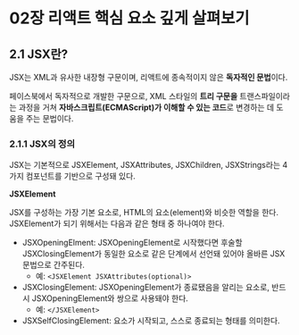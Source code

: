 # 02장 리액트 핵심 요소 깊게 살펴보기

## 2.1 JSX란?

JSX는 XML과 유사한 내장형 구문이며, 리액트에 종속적이지 않은 **독자적인 문법**이다.

페이스북에서 독자적으로 개발한 구문으로, XML 스타일의 **트리 구문을** 트랜스파일이라는 과정을 거쳐 **자바스크립트(ECMAScript)가 이해할 수 있는 코드**로 변경하는 데 도움을 주는 문법이다.

### 2.1.1 JSX의 정의

JSX는 기본적으로 JSXElement, JSXAttributes, JSXChildren, JSXStrings라는 4가지 컴포넌트를 기반으로 구성돼 있다.

**JSXElement**

JSX를 구성하는 가장 기본 요소로, HTML의 요소(element)와 비슷한 역할을 한다. JSXElement가 되기 위해서는 다음과 같은 형태 중 하나여야 한다.

- JSXOpeningElment: JSXOpeningElement로 시작했다면 후술할 JSXClosingElement가 동일한 요소로 같은 단계에서 선언돼 있어야 올바른 JSX 문법으로 간주된다.
  - 예: `<JSXElement JSXAttributes(optional)>`
- JSXClosingElement: JSXOpeningElement가 종료됐음을 알리는 요소로, 반드시 JSXOpeningElement와 쌍으로 사용돼야 한다.
  - 예: `</JSXElement>`
- JSXSelfClosingElement: 요소가 시작되고, 스스로 종료되는 형태를 의미한다. <script/>와 동일한 모습을 띠고 있다. 이는 내부적으로 자식을 포함할 수 없는 형태를 의미한다.
  - 예: `<JSXElement JSXAttributes(optional) />`
- JSXFragment: 아무런 요소가 없는 형태로, JSXSelfClosingElement 형태를 띨 수는 없다. </>는 불가능하다. 단 <></>는 가능하다.
  - 예: `<>JSXChildren(optional)</>`
 

JSXElementName

- JSXIdentifier: JSX 내부에서 사용할 수 있는 식별자를 의미한다. 자바스크립트 식별자 규칙과 동일하다. 즉, 숫자로 시작하거나 $와 _ 이외의 다른 특수문자로 시작할 수 없다.
- JSXNamespacedName: `JSXIdentifier: JSXIdentifier`의 조합, 즉 :을 통해 서로 다른 식별자를 이어주는 것도 하나의 식별자로 취급된다. :로 묶을 수 있는 것은 한 개뿐이다. 두 개 이상은 올바른 식별자로 취급되지 않는다.
- JSXMemberExpression: `JSXIdentifier.JSXIdentifier`의 조합, 즉 .을 통해 서로 다른 식별자를 이어주는 것도 하나의 식별자고 취급된다. :로 묶는 JSXNamespacedName과는 다르게 .을 여러 개 이어서 하는 것도 가능하다. 단 JSXNamespacedName과 이어서 사용하는 것은 불가능하다.

> 리액트에서 HTML 구문 이외에 사용자가 컴포넌트를 만들어 사용할 때에는 반드시 대문자로 시작하는 컴포넌트를 만들어야만 사용 가능하다. 이는 JSXElement 표준에는 없는 내용인데, 그 이유는 리액트에서 HTML 태그명과 사용자가 만든 컴포넌트 명을 구분 짓기 위해서다.

**JSXAttributes**

JSXElement에 부여할 수 있는 속성을 의미한다. 단순히 속성을 의미하기 때문에 모든 경우에서 필수값이 아니고, 존재하지 않아도 에러가 나지 않는다.

- JSXSpreadAttributes: 자바스크립트에서의 전개 연산자와 동일한 역할을 한다고 볼 수 있다.
  - `{...AssignmentExpression}`: 이 AssignmentExpression에는 단순히 객체뿐만 아니라 자바스크립트에서 AssignmentExpression으로 취급되는 모든 표현식이 존재할 수 있다. 여기에는 조건문 표현식, 화살표 함수, 할당식 등 다양한 것이 포함돼 있다.
- JSXAttribute: 속성을 나타내는 키와 값으로 짝을 이루어서 표현한다. 키는 JSXAttributeName, 값은 JSXAttributeValue로 불린다.
  - JSXAttributeName: 속성의 키 값. 키로는 앞서 JSXElementName에서 언급했던 JSXIdentifier와 JSXNamespacedName이 가능하다. 여기서도 마찬가지로 :을 이용해 키를 나타낼 수 있다.
    ```jsx
    function valid1() {
      return <foo.bar foo:bar="baz"></foo.bar>
    }
    ```
  - JSXAtributeValue: 속성의 키에 할당할 수 있는 값으로, 다음 중 하나를 만족해야 한다.
    - "큰따옴표로 구성된 문자열": 자바스크립트의 문자열과 동일하다. 안에 아무런 내용이 없어도 상관없다.
    - '작은따옴표로 구성된 문자열': 자바스크립트의 문자열과 동일하다. 안에 아무런 내용이 없어도 상관없다.
    - `{ AssignmentExpression }`: 자바스크립트의 AssignmentExpression을 의미한다. AssignmentExpression은 자바스크립트에서 값을 할당할 때 쓰는 표현식을 말한다. 즉, 자바스크립트에서 변수에 값을 넣을 수 있는 표현식은 JSX 속성의 값으로도 가능하다.
    - JSXElement: 값으로 다른 JSX 요소가 들어갈 수 있다. 리액트에서 자주 볼 수 없는 코드지만 다음과 같은 형태도 가능하다.
    - JSXFragment: 값으로 별로 속성을 갖지 않는 형태의 JSX 요소가 들어갈 수 있다.

**JSXChildren**

JSXElement의 자식 값을 나타낸다. JSX는 앞서 언급했듯 속성을 가진 트리 구조를 나타내기 위해 만들어졌기 때문에 JSX로 부모와 자식 관계를 나타낼 수 있으며, 그 자식을 JSXChildren이라고 한다.

- JSXChild: JSXChildren을 이루는 기본 단위다. 단어의 차이에서 알 수 있듯이 JSXChildren은 JSXChild를 0개 이상 가질 수 있다.
  - JSXText: {, <, >, }을 제외한 문자열. 이는 다른 JSX 문법과 혼동을 줄 수 있기 대문이다. 만약 이 문자를 표현하고 싶다면 문자열로 표시하는 방법이 있다.
    ```jsx
    function valid() {
      return <>{'{} <>'}</>
    }
    ```
  - JSXElement: 값으로 다른 JSX 요소가 들어갈 수 있다.
  - JSXFragment: 값으로 빈 JSX 요소인 <></>가 들어갈 수 있다.
  - `{ JSXChildExpression (optional) }`: 이 JSXChildExpression은 자바스크립트의 AssignmentExpression을 의미한다. 익숙하지 않겠지만 다음과 같은 코드도 올바른 JSX 표현식으로 볼 수 있다.
    ```jsx
    // 이 함수를 리액트에서 렌더링하면 "foo"라는 문자열이 출력된다.
    export default function App() {
      return <>{(() => 'foo')()}</>
    }
    ```

**JSXStrings**

앞서 소개한 JSXAttributeValue와 JSXText는 HTML과 JSX 사이에 복사와 붙여넣기를 쉽게 할 수 있도록 설계돼 있다. HTML에서 사용 가능한 문자열은 모두 JSXStrings에서도 가능하다. 여기서 정의된 문자열이라 함은, "큰따옴표로 구성된 문자열", '작은따옴표로 구성된 문자열', 혹은 JSXText를 의미한다.

자바스크립트와 한 가지 중요한 차이점이 발생하는데 바로 \로 시작하는 이스케이프 문자 형태소다. \는 자바스크립트에서 특수문자를 처리할 때 사용되므로 몇 가지 제약사항이 있지만 HTML에서는 아무런 제약 없이 사용할 수 있다.

### 2.1.2 JSX 예제

```jsx
// 하나의 요소로 구성된 가장 단순한 형태
const ComponentA = <A>방가방가</A>

// 자식없이 SelfClosingTag로 닫혀 있는 형태
const Component B = <A />

// 옵션을 { }와 전개 연산자로 넣을 수 있다.
const ComponentC = <A {...{ required: true }} />

// 속성만 넣어도 가능하다.
const ComponentD = <A required />

// 속성과 속성값을 넣을 수 있다.
const ComponentE = <A required={false} />

const ComponentF = (
  <A>
    {/* 문자열은 큰따옴표 및 작은따옴표 모두 가능하다. */}
    <B text="햄토리" />
  </A>
)

const ComponentG = (
  <A>
    {/* 옵션의 값으로 JSXElement를 넣는 것 또한 올바른 문법이다. */}
    <B optionalChildren={<>방가방가</>} />
  </A>
)

const ComponentH = (
  <A>
    {/*여러 개의 자식도 포함할 수 있다. */}
    방가방가
    <B text="햄토리" />
  </A>
)
```

이 외에도 리액트 내에서는 유효하지 않거나 사용되는 경우가 거의 없는 문법도 JSX 문법 자체로는 유효하다.
```jsx
function ComponentA() {
  return <A.B></A.B>
}

function ComponentB() {
  return <A.B.C></A.B.C>
}

function ComponentC() {
  return <A:B.C></A:B.C>
}

function ComponentD() {
  return <$></$>
}
```

### 2.1.3 JSX는 어떻게 자바스크립트에서 변환될까?

우선 자바스크립트에서 JSX가 변환되는 방식을 알려면 리액트에서 JSX를 변환하는 @babel/plugin-transform-react-jsx 플러그인을 알아야 한다. 이 플러그인은 JSX 구문을 자바스크립트가 이해할 수 있는 형태로 변환한다.

```jsx
const ComponentA = <A required={true}>방가방가 햄토리</A>

const ComponentB = <>방가방가 햄토리</>

const ComponentC = (
  <div>
    <span>방가방가 햄토리</span>
  </div>
)
```

위의 JSX 코드를 변환한 결과는 다음과 같다.

```jsx
'use strict'

var ComponentA = React.createElement(
  A,
  {
    required: true,
  },
  '방가방가 햄토리',
)
var ComponentB = React.createElement(React.Fragment, null, '방가방가 햄토리')
var ComponentC = React.createElement(
  'div',
  null,
  React.createElement('span', null, '방가방가 햄토리'),
)
```

리액트 17, 바벨 7.9.0 이후 버전에서 추가된 자동 런타임으로 트랜스타일한 결과는 다음과 같다. (두 결과의 자세한 차이점은 8장에서 설명한다.)

```jsx
'use strict'

var _jsxRuntime = require('custom-jsx-library/jsx-runtime')

var ComponentA = (0, _jsxRuntime.jsx)(A, {
  required: true,
  children: '방가방가 햄토리',
})
var ComponentB = (0, _jsxRuntime.jsx)(_jsxRuntime.Fragment, {
  children: '방가방가 햄토리',
})
var ComponentC = (0, _jsxRuntime.jsx)('div', {
  children: (0, _jsxRuntime.jsx)('span', {
    children: '방가방가 햄토리',
  }),
})
```

@babel/plugin-transform-react-jsx를 직접 써보고 싶다면 필요한 패키지를 설치하고 다음과 같이 코드를 작성하면 된다.

**직접 해보기**

```jsx
import * as Babel from '@babel/standalone'

Babel.registerPlugin(
  '@babel/plugin-transform-react-jsx',
  require('@babel/plugin-transform-react-jsx'),
)

const BABEL_CONFIG = {
  presets: [],
  plugins: [
    [
      '@babel/plugin-transform-react-jsx',
      {
        throwIfNamespace: false,
        runtime: 'automatic',
        importSource: 'custom-jsx-library',
      },
    ],
  ],
}

const SOURCE_CODE = `const ComponentA = <A>'방가방가 햄토리'</A>`
// code 변수에 트랜스파일된 결과가 담긴다.
const { code } = Babel.transform(SOURCE_CODE, BABEL_CONFIG)
```

두 결과물에 약간의 차이가 있지만 다음 같은 공통점이 있다.

- JSXElement를 첫 번째 인수로 선언해 요소를 정의한다.
- 옵셔널인 JSXChildren, JSXAttributes, JSXStrings는 이후 인수로 넘겨주어 처리한다.

이 점을 활용한다면 JSXElement만 다르고, JSXAttributes, JSXChildren이 완전히 동일한 JSXElement를 렌더링해야 할 때 중복 코드를 최소화할 수 있어 유용하다.

```jsx
import { createElement, PropsWithChildren } from 'react'

// ❌ props 여부에 따라 children 요소만 달라지는 경우
// 전체 내용을 삼항 연산자로 처리하여 불필요한 코드 중복이 일어난다.
function TextOrHeading({
  isHeading,
  children,
}: PropsWithChildren<{ isHeading: boolean }>) {
  return isHeading ? (
    <h1 className="text">{children}</h1>
  ) : (
    <span className="text>{children}</span>
  )
}

// ⭕ JSX가 변환되는 특성을 활용한다면 다음과 같이 간결하게 처리할 수 있다.
import { createElement } from 'react'

function TextOrHeading({
  isHeading,
  children,
}: PropsWithChildren<{ isHeading: boolean }>) {
  return createElement(
    isHeading ? 'h1' : 'span',
    { className: 'text' },
    children,
  )
}
```

JSX 반환값이 결국 React.createElement로 귀결된다는 사실을 파악한다면 이런 식으로 쉽게 리팩터링할 수 있다.

### 2.1.4 정리

JSX 문법에는 있지만 실제로 리액트에서 사하지 않는 것은 다음과 같다.
- JSXNamespacedName
- JSXMemberExpression

Preact, SolidJS, Nano JSX 등 다양한 라이브러리에서도 JSX를 채용하고 있으며, 이 라이브러리들은 JSXNamespacedName, JSXMemberExpression을 목적에 따라 사용할 수도 있으므로 반드시 이러한 스펙도 JSX 문법임을 알아둬야 한다.

JSX는 자바스크립트 코드 내부에 HTML과 같은 트리 구조를 가진 컴포넌트를 표현할 수 있다는 점에서 각광받고 있다. 그러나 JSX 내부에 자바스크립트 문법이 많아질수록 복잡성이 증대하면서 코드의 가독성도 해칠 것이므로 주의해서 사용해야 한다.

## 2.2 가상 DOM과 리액트 파이버

### 2.2.1 DOM과 브라우저 렌더링 과정

본격적인 DOM의 정의를 다루기에 앞서 먼저 브라우저가 웹사이트 접근 요청을 받고 화면을 그리는 과정에서 정확히 어떠한 일이 일어나는지 살펴보자.

1. 브라우저가 사용자가 요청한 주소를 방문해 **HTML 파일을 다운로드**한다.
2. 브라우저의 렌더링 엔진은 HTML을 파싱해 DOM 노드로 구성된 트리(**DOM**)를 만든다.
3. 2번 과정에서 CSS 파일을 만나면 해당 **CSS 파일도 다운로드**한다.
4. 브라우저의 렌더링 엔진은 이 CSS도 파싱해 CSS 노드로 구성된 트리(**CSSOM**)를 만든다.
5. 브라우저는 2번에서 만든 **DOM 노드를 순회**하면서 눈에 보이는 노드만 방문한다. (`display: none`과 같은 요소 제외)
6. 5번에서 제외된, 눈에 보이는 노드를 대상으로 해당 노드에 대한 CSSOM 정보를 찾고 여기서 발견한 **CSS 스타일 정보를 이 노드에 적용**한다.
  - 레이아웃(layout, reflow): 각 노드가 브라우저 **화면의 어느 좌표**에 정확히 나타나야 하는지 계산하는 과정. 이 레이아웃 과정을 거치면 반드시 페인팅 과정도 거치게 된다.
  - 페인팅(painting): 레이아웃 단계를 거친 노드에 **색과 같은 실제 유효한 모습**을 그리는 과정

### 2.2.2 가상 DOM의 탄생 배경

브라우저가 웹페이지를 렌더링하는 과정은 매우 복잡하고 많은 비용이 든다. 또한 렌더링이 완료된 이후에도 사용자의 인터렉션으로 웹페이지가 변경되는 상황도 고려해야 한다.

특정한 요소의 색상이 변경되는 경우 -> 페인팅만 일어남

특정한 요소의 노출 여부 혹은 사이즈가 변경되는 경우 -> 레이아웃과 리페인팅이 일어남

DOM 변경이 일어나는 요소가 많은 자식 요소를 가지고 있는 경우 -> 하위 자식 요소도 덩달아 변경돼야 하기 때문에 더 많은 비용이 듦

이러한 추가 렌더링 작업은 SPA에서 더욱 많아지고 DOM을 관리하는 과정에서 부담해야 할 비용이 커진다.

DOM을 관리하는 개발자의 입장에서, 사용자 인터렉션에 따라 DOM의 모든 변경 사항을 추적하는 것은 너무나 수고스러운 일이기 때문에 최종 결과물을 간편하게 제공하는 것은 브라우저 뿐만 아니라 개발자에게도 매우 유용하다.

이러한 문제점을 해결하기 위해 탄생한 것이 바로 **가상 DOM**이다.

가상 DOM은 웹페이지가 표시해야 할 DOM을 일단 메모리에 저장하고 리액트(package.json의 react-dom)가 실제 변경에 대한 준비가 완료됐을 때 실제 브라우저의 DOM에 반영한다. 이렇게 **DOM 계산을** 브라우저가 아닌 **메모리에서 계산**하는 과정을 한 번 거치게 된다면 **렌더링 과정을 최소화**할 수 있고 **브라우저와 개발자의 부담을 덜 수 있다.**

> 리액트의 가상 DOM 방식은 일반적인 DOM을 관리하는 브라우저보다 무조건 빠른 것이 아니라 대부분의 상황에서 웬만한 애플리케이션을 만들 수 있을 정도로 충분히 빠른 것이므로 오해하지 말자.

### 2.2.3 가상 DOM을 위한 아키텍처, 리액트 파이버

가상 DOM과 렌더링 과정 최적화를 가능하게 해주는 것이 바로 리액트 파이버<sup>React Fiber</sup>이다.

**리액트 파이버란?**

리액트 파이버는 리액트에서 관리하는 평범한 자바스크립트 객체다. 파이버는 파이버 재조정자<sup>fiber reconciler</sup>가 관리하는데, 이는 앞서 이야기한 가상 DOM과 실제 DOM을 비교해 **변경 사항을 수집**하며, 만약 차이가 있으면 **변경에 관련된 정보를 가지고 있는 파이버를 기준으로 화면에 렌더링을 요청**한다.

리액트 파이버의 목표는 리액트 웹 애플리케이션에서 발생하는 애니메이션, 레이아웃, 그리고 사용자 인터렉션에 올바른 결과물을 만드는 **반응성 문제를 해결**하는 것이다.

이를 위해 파이버는 다음과 같은 일을 할 수 있다.
- 작업을 작은 단위로 분할하고 쪼갠 다음, 우선순위를 매긴다.
- 이러한 작업을 일시 중지하고 나중에 다시 시작할 수 있다.
- 이전에 했던 작업을 다시 재사용하거나 필요하지 않은 경우 폐기할 수 있다.

이러한 모든 과정은 **비동기**로 일어난다. 기존 자바스크립트의 동기적 방식은 비효율성으로 이어졌고, 리액트 팀은 기존 렌더링 스택의 비효율성을 타파하기 위해 스택 조정자 대신 파이버라는 개념을 탄생시킨다.

파이버는 일단 하나의 작업 단위로 구성돼 있다. 리액트는 이러한 **작업 단위를 하나씩 처리**하고 finishedWork()라는 작업으로 마무리한다. 그리고 이 **작업을 커밋**해 실제 브라우저 DOM에 가시적인 변경 사항을 만들어 낸다. 그리고 이러한 단계는 아래 두 단계로 나눌 수 있다. ([2.4절](https://github.com/parkyolo/study-react-deep-dive/blob/week02-study/week02/02%EC%9E%A5%20%EB%A6%AC%EC%95%A1%ED%8A%B8%20%ED%95%B5%EC%8B%AC%20%EC%9A%94%EC%86%8C%20%EA%B9%8A%EA%B2%8C%20%EC%82%B4%ED%8E%B4%EB%B3%B4%EA%B8%B0.md#244-%EB%A0%8C%EB%8D%94%EC%99%80-%EC%BB%A4%EB%B0%8B)에서 더 자세히 다룬다.)

1. **렌더 단계**에서 리액트는 사용자에게 노출되지 않는 모든 비동기 작업을 수행한다. 그리고 이 단계에서 앞서 언급한 파이버의 작업, 우선순위를 지정하거나 중지시키거나 버리는 등의 작업이 일어난다.
2. **커밋 단계**에서는 앞서 언급한 것처럼 DOM에 실제 변경 사항을 반영하기 위한 작업, commitWork()가 실행되는데, 이 과정은 앞서와 다르게 동기식으로 일어나고 중단될 수도 없다.

파이버가 실제 리액트 코드에서 어떻게 구현돼 있는지 살펴보자. (리액트 18.2.0 기준)

```jsx
function FiberNode(tag, pendingProps, key, mode) {
  // Instance
  this.tag = tag
  this.key = key
  this.elementType = null
  this.type = null
  this.stateNode = null

  // Fiber
  this.return = null
  this.child = null
  this.sibling = null
  this.index = 0
  this.ref = null
  this.refCleanup = null

  this.pendingProps = pendingProps
  this.memorizedProps = null
  this.updateQueue = null
  this.memorizedState = null
  this.dependencies = null

  this.mode = mode

  // Effects
  this.flags = NoFlags
  this.subtreeFlags = NoFlags
  this.deletions = null

  this.lanes = NoLanes
  this.childLanes = NoLanes

  this.alternate = null

  // 이하 프로파일러, __DEV__ 코드는 생략
}
```

파이버는 단순한 자바스크립트 객체로 구성돼 있는 것을 볼 수 있다. 리액트 요소와 한 가지 중요한 차이점은 리액트 요소는 렌더링이 발생할 때마다 새롭게 생성되지만 파이버는 **가급적 재사용**된다는 사실이다. 컴포넌트가 최초로 마운트되는 시점에 생성되어 이후에는 가급적이면 재사용된다.

다음은 리액트에 작성돼 있는 파이버를 생성하는 함수이다.

```jsx
var createFiber = function (tag, pendingProps, key, mode) {
  return new FiberNode(tag, pendingProps, key, mode)
}

// 생략...
function createFiberFromElement(element, mode, lanes) {
  var owner = null
  {
    owner = element._owner
  }

  var type = element.type
  var key = element.key
  var pendingProps = element.props
  var fiber = createFiberFromTypeAndProps(
    type,
    key,
    pendingProps,
    owner,
    mode,
    lanes,
  )

  {
    fiber._debugSource = element._source
    fiber._debugOwner = element._owner
  }

  return fiber
}

function createFiberFromFragment(elements, mode, lanes, key) {
  var fiber = createFiber(Fragment, elements, key, mode)
  fiber.lanes = lanes
  return fiber
}
```

함수명에서 알 수 있는 것처럼 앞서 언급한 1:1 관계를 확인해 볼 수 있다.

리액트 파이버에서 선언된 주요 속성을 살펴보자.

- tag: 파이버를 만드는 함수 이름인 createFiberFromFragment를 보면 유추할 수 있겠지만 파이버는 하나의 element에 하나가 생성되는 1:1 관계를 가지고 있다. 여기서 1:1로 매칭된 정보를 가지고 있는 것이 바로 tag다.

  [리액트에 작성돼 있는 파이버의 태그가 가질 수 있는 값들]

  ```jsx
  var FunctionComponent = 0
  var ClassComponent = 1
  var Indeterminatecomponent = 2
  var HostRoot = 3
  var HostPortal = 4
  var HostComponent = 5
  var HostText = 6
  var Fragment = 7
  var Mode = 8
  var ContextConsumer = 9
  var ContextProvider = 10
  var ForwardRef = 11
  var Profiler = 12
  var SuspenseComponent = 13
  var MemoComponent = 14
  var SimpleMemoComponent = 15
  var LazyComponent = 16
  var IncompleteClassComponent = 17
  var DehydratedFragment = 18
  var SuspenseListComponent = 19
  var ScopeComponent = 21
  var OffscreenComponent = 22
  var LegacyHiddenComponent = 23
  var CacheComponent = 24
  var TracingMarkerComponent = 25
  ```

  여기서 HostComponent가 바로 웹의 div와 같은 요소를 의미한다. 이 외에도 FunctionComponent, ClassComponent와 같이 몇 가지 친숙해 보이는 타입이 존재한다.
- stateNode: 이 속성에서는 파이버 자체에 대한 참조(reference) 정보를 가지고 있으며, 이 참조를 바탕으로 리액트는 파이버와 관련된 상태에 접근한다.
- child, sibling, return: **파이버 간의 관계** 개념을 나타내는 속성이다. 리액트 컴포넌트 트리가 형성되는 것과 동일하게 **파이버도 트리 형식**을 갖게 되는데, 이 트리 형식을 구성하는 데 필요한 정보가 이 속성 내부에 정의된다. 리액트 컴포넌트 트리와 다른 점은 children이 없다는 것, 즉 하나의 child만 존재한다는 점이다.

  그렇다면 다음과 같이 여러 개의 자식이 있는 구조는 파이버로 어떻게 표현될까?
  
  ```jsx
  <ul>
    <li>하나</li>
    <li>둘</li>
    <li>셋</li>
  </ul>
  ```
  
  파이버의 자식은 항상 첫 번째 자식의 참조로 구성되므로 `<ul/>` 파이버의 자식은 첫 번째 `<li/>` 파이버가 된다.

  나머지 두 개의 `<li/>` 파이버는 형제, 즉 sibling으로 구성된다.

  마지막으로 return은 부모 파이버를 의미하며, 여기서 모든 `<li/>` 파이버는 `<ul/>` 파이버를 return으로 갖게 될 것이다.
  
- index: 여러 형제들(sibling) 사이에서 자신의 위치가 몇 번째인지 숫자로 표현한다.
- pendingProps: 아직 작업을 미처 처리하지 못한 props
- memorizedProps: pendingProps를 기준으로 렌더링이 완료된 이후에 pendingProps를 memorizedProps로 저장해 관리한다.
- updateQueue: 상태 업데이트, 콜백 함수, DOM 업데이트 등 필요한 작업을 담아두는 큐. 이 큐는 대략 다음과 같은 구조를 가지고 있다.
  ```jsx
  type UpdateQueue = {
    first: Update | null
    last: Update | null
    hasForceUpdate: boolean
    callbackList: null | Array<Callback> //setState로 넘긴 콜백 목록
  }
  ```
- memorizedState: 함수 컴포넌트의 훅 목록이 저장된다. 여기에는 단순히 useState뿐만 아니라 모든 훅 리스트가 저장된다.
- alternate: 뒤이어 설명할 리액트 파이버 트리와 이어질 개념. 리액트의 트리는 두 개인데, 이 alternate는 반대편 트리 파이버를 가리킨다.

이렇게 생성된 파이버는 **state가 변경되거나 생명주기 메서드가 실행되거나 DOM의 변경이 필요한 시점 등에 실행**된다. 그리고 중요한 것은 리액트가 파이버를 처리할 때 작업을 작은 단위로 나눠서 처리하거나 **우선순위를 스케줄링 하는 등 유연하게 처리**한다는 것이다.

리액트 개발 팀은 사실 리액트는 가장 DOM이 아닌 Value UI, 즉 값을 가지고 있는 UI를 관리하는 라이브러리라는 내용을 피력한 바 있다. 리액트의 핵심 원칙은 **UI를** 문자열, 숫자, 배열과 같은 **값으로 관리**한다는 것이다. 변수에 이러한 UI 관련 값을 보관하고, 리액트의 자바스크립트 코드 흐름에 따라 이를 관리하고 표현하는 것이 바로 리액트다.

**리액트 파이버 트리**

파이버 트리는 리액트 내부에서 두 개가 존재한다.

하나는 **현재 모습을 담은 파이버 트리**이고, 다른 하나는 작업 중인 상태를 나타내는 **workInProgress 트리**다.

리액트 파이버의 작업이 끝나면 리액트는 **단순히 포인터만 변경**해 workInProgress 트리를 현재 트리로 바꿔버린다. 이러한 기술을 **더블 버퍼링**이라고 한다.

<p align="center"><img src="https://github.com/parkyolo/study-react-deep-dive/assets/39394642/b25b1093-125f-411d-959f-152bfd5791da"></p>

더블 버퍼링을 위해 트리가 두 개 존재하며, 이 더블 버퍼링은 **커밋 단계**에서 수행된다.

즉, 먼저 현재 UI 렌더링을 위해 존재하는 트리인 Current Tree를 기준으로 모든 작업이 시작된다. 여기에서 만약 업데이트가 발생하면 파이버는 리액트에서 새로 받은 데이터로 새로운 WorkInProgress Tree를 빌드하기 시작한다.

이 WorkInProgress Tree를 빌드하는 작업이 끝나면 다음 렌더링에 이 트리를 사용한다. 그리고 이 WorkInProgress Tree가 UI에 최종적으로 렌더링되어 반영이 완료되면 Current Tree가 이 WorkInProgress Tree로 변경된다.

**파이버의 작업 순서**

일반적인 파이버 노드의 생성 흐름은 다음과 같다.

1. 리액트는 beginWork() 함수를 실행해 파이버 작업을 수행하는데, 더 이상 자식이 없는 파이버를 만날 때까지 트리 형식으로 시작된다.
2. 1번에서 작업이 끝난다면 그다음 completeWork() 함수를 실행해 파이버 작업을 완료한다.
3. 형제가 있다면 형제로 넘어간다.
4. 2번, 3번이 모두 끝났다면 return으로 돌아가 자신의 작업이 완료됐음을 알린다.

위 과정으로 트리가 생성되고, setState 등으로 **업데이트가 발생하면** 어떻게 될까?

이미 리액트는 앞서 만든 Current Tree가 존재하고, setState로 인해 업데이트 요청을 받아 WorkInProgress Tree를 다시 빌드하기 시작한다.

최초 렌더링 시에는 모든 파이버를 새롭게 만들어야 했지만, 이제는 파이버가 이미 존재하므로 되도록 새로 생성하지 않고 기존 파이버에서 **업데이트된 props를 받아 파이버 내부에서 처리**한다.

이 트리 업데이트 과정을 과거에는 동기식으로 처리했으나 현재는 우선순위가 높은 다른 업데이트가 오면 현재 업데이트 작업을 일시 중단하거나 새롭게 만들거나, 폐기할 수도 있다.

애니메이션이나 사용자가 입력하는 작업은 우선순위가 높은 작업으로 분리하거나, 목록을 렌더링하는 등의 작업은 우선순위가 낮은 작업으로 분리해 최적의 순위로 작업을 완료할 수 있게끔 만든다.

### 2.2.4 파이버와 가상 DOM

앞서 언급했듯이 리액트 컴포넌트에 대한 정보를 1:1로 가지고 있는 것이 파이버이며, 이 파이버는 리액트 아키텍처 내부에서 비동기로 이뤄진다.

이러한 비동기 작업과 달리 실제 브라우저 구조인 DOM에 반영하는 것은 동기적으로 일어나야 하고, 또 처리하는 작업이 많아 화면에 불완전하게 표시될 수 있는 가능성이 높으므로 이러한 작업을 가상에서, 즉 메모리 상에서 먼저 수행해서 최종적인 결과물만 실제 브라우저 DOM에 적용하는 것이 가상 DOM이다.

가상 DOM이라는 표현은 오직 웹 애플리케이션에서만 통용되는 개념이다. 리액트 파이버는 리액트 네이티브와 같은 브라우저가 아닌 환경에서도 사용할 수 있기 때문에 파이버와 가상 DOM은 동일한 개념이 아니다.

리액트와 리액트 네이티브의 렌더러가 서로 다르다 하더라도 내부적으로 파이버를 통해서 조정되는 과정은 동일하기 때문에 동일한 재조정자를 사용할 수 있게 된다.

### 2.2.5 정리

가상 DOM과 파이버는 단순히 브라우저에 DOM을 변경하는 것보다 빠르다는 이유로만 만들어진 것은 아니다.

리액트 내부의 파이버와 재조정자가 내부적인 알고리즘을 통해 관리해 줌으로써 대규모 웹 애플리케이션을 효율적으로 유지보수하고 관리할 수 있게 된 것이다.

가상 DOM과 리액트의 핵심은 브라우저의 DOM을 더욱 빠르게 그리고 반영하는 것이 아니라 바로 **값으로 UI를 표현하는 것**이다. 화면에 표시되는 UI를 자바스크립트의 문자열, 배열 등과 마찬가지로 값으로 관리하고 **이러한 흐름을 효율적으로 관리**하기 위한 매커니즘이 바로 리액트의 핵심이다.

## 2.3 클래스 컴포넌트와 함수 컴포넌트

### 2.3.1 클래스 컴포넌트

```jsx
import React from 'react'

class SampleComponent extends React.Component {
  render() {
    return <h2>Sample Component</h2>
  }
)
```

기본적으로 클래스 컴포넌트를 만들려면 클래스를 선언하고 extends로 만들고 싶은 컴포넌트를 extends해야한다. extends 구문에 넣을 수 있는 클래스는 다음과 같다.
- React.component
- React.PureComponent

컴포넌트를 만들 때 주로 쓰이는 props, state, 그리고 메서드는 다음과 같이 정의한다.
```jsx
import React from 'react'

// props 타입을 선언한다.
interface SampleProps {
  required?: boolean
  text: string
}

// state 타입을 선언한다.
interface SampleState {
  count: number
  isLimited?: boolean
}

// Component에 제네릭으로 props, state를 순서대로 넣어준다.
class SampleComponent extends React.Component<SampleProps, SampleState> {
  // constructor에서 props를 넘겨주고, state의 기본값을 설정한다.
  private constructor(props: SampleProps) {
    super(props)
    this.state = {
      count: 0,
      isLimited: false,
    }
  }

  // render 내부에서 쓰일 함수를 선언한다.
  private handleClick = () => {
    const newValue = this.state.count + 1
    this.setState({ count: newValue, isLimited: newValue >= 10 })
  }

  // render에서 이 컴포넌트가 렌더링할 내용을 정의한다.
  public render() {
    // props와 state 값을 this, 즉 해당 클래스에서 꺼낸다.
    const {
      props: { required, text },
      state: { count, isLimited },
    } = this

    return (
      <h2>
        Sample Component
        <div>{required ? '필수' : '필수아님'}</div>
        <div>문자: {text}</div>
        <div>count: {count}</div>
        <button onClick={this.handleClick} disabled={isLimited}>
          증가
        </button>
      </h2>
    )
  }
}
```
- constructor(): 생성자 함수는 컴포넌트가 초기화되는 시점에 호출된다. 여기서 컴포넌트의 state를 초기화할 수 있다. 그리고 여기에 선언돼 있는 super()는 상속받은 상위 컴포넌트, 즉 React.Component의 생성자 함수를 먼저 호출해 필요한 상위 컴포넌트에 접근할 수 있게 도와준다.
  ```jsx
  import { Component } from 'react'

  class SampleComponent2 extends Component {
    state = {
      count: 1,
    }

    render() {
      const {
        state: { count },
      } = this
      return <div>{count}</div>
    }
  }
  ```
  위와 같이 constructor없이 state를 초기화한 코드는 ES2022에 추가된 클래스 필드 덕분에 가능한 문법이다.

  이 문법은 ES2022 환경을 지원하는 브라우저에서만 코드를 제공하거나 바벨의 @babel/plugin-proposal-class-properties를 사용해 트랜스파일을 거쳐야 한다.
- props: 함수에 인수를 넣는 것과 비슷하게, 컴포넌트에 특정 속성을 전달하는 용도로 쓰인다. 위 예제에서는 props가 `{ required?: boolean; text: string; }`의 형태로 선언되어 있으므로 해당 컴포넌트 호출하기 위해서는 `<SampleComponent text="안녕하세요" />`와 같은 형태로 선언해야 한다.
- state: 클래스 컴포넌트 내부에서 관리하는 값을 의미한다. 이 값은 항상 객체여야 한다. 이 값에 변화가 있을 때마다 리렌더링이 발생한다.
- 메서드: 렌더링 함수 내부에서 사용되는 함수이며, 보통 DOM에서 발생하는 이벤트와 함께 사용된다. 메서드를 만드는 방식은 크게 3가지로 나뉜다.
  - constructor에서 this 바인드를 하는 방법: 생성자가 아닌 일반적인 함수로 메서드를 만든다면 this에 전역 객체가 바인딩되기 때문에 undefined로 나오는 현상을 겪게 될 것이다. 따라서 생성된 함수에 bind를 활용해 강제로 this를 바인딩해야 한다.
    ```jsx
    import { Component } from 'react'

    // 빈 props를 선언
    type Props = Record<string, never>

    interface State {
      count: number
    }

    class SampleComponent extends Component<Props, State> {
      private constructor(props: Props) {
        super(props)
        this.state = {
          count: 1,
        }
        // handleClick의 this를 현재 클래스로 바인딩한다.
        this.handleClick = this.handleClick.bind(this)
      }

      private handleClick() {
        this.setState((prev) => ({ count: prev.count + 1 }))
      }

      public render() {
        const {
          state: { count },
        } = this
        return (
          <div>
            <button onClick={this.handleClick}>증가</button>
          </div>
        )
      }
    }
    ```
  - 렌더링 함수 내부에서 함수를 새롭게 만들어 전달하는 방법: `<button onClick={() => this.handleClick()}>증가</button>`
    
    그러나 이 방법을 사용하게 되면 매번 렌더링이 일어날 때마다 새로운 함수를 생성해서 할당하게 되므로 최적화를 수행하기가 매우 어려워진다. 따라서 이 방법은 지양하는 것이 좋다.

**클래스 컴포넌트의 생명주기 메서드**

생명주기 메서드가 실행되는 시점은 크게 3가지로 나눌 수 있다.

- 마운트(mount): 컴포넌트가 마운팅(생성)되는 시점
- 업데이트(update): 이미 생성된 컴포넌트의 내용이 변경(업데이트)되는 시점
- 언마운트(unmount): 컴포넌트가 더 이상 존재하지 않는 시점

이 세 가지 시점을 염두에 두고 각 생명주기 메서드를 살펴보자.

render()

이 함수는 컴포넌트가 UI를 렌더링하기 위해서 쓰인다. 그리고 이 렌더링은 **마운트와 업데이트** 과정에서 일어난다.

한 가지 주의할 것은 이 render() 함수는 **항상 순수**해야 하며 부수 효과가 없어야 한다는 것이다. 이 말인즉슨, 같은 입력값(props 또는 state)이 들어가면 항상 같은 결과물을 반환해야 핟나는 뜻이다. 따라서 **render() 내부에서** state를 직접 업데이트하는 **this.setState를 호출해서는 안된다.**

componentDidMount()

클래스 컴포넌트가 마운트되고 준비가 됐다면 그다음으로 호출되는 생명주기 메서드가 바로 componentDidMount()다. 이 함수 내부에서는 this.setState()로 state 값을 변경하는 것이 가능하다. this.setState를 호출했다면 state가 변경되고, 그리고 그 즉시 다시 한번 렌더링을 시도하는데, 이 작업은 브라우저가 실제로 UI를 업데이트하기 전에 실행되어 사용자가 변경되는 것을 눈치챌 수 없게 만든다.

componentDidUpdate()

componentDidUpdate()는 **컴포넌트 업데이트가 일어난 이후 바로** 실행된다. 일반적으로 state나 props의 변화에 따라 DOM을 업데이트하는 등에 쓰인다. 여기서도 this.setState를 사용할 수 있다. 그러나 적절한 조건문으로 감싸지 않는다면 this.setState가 계속해서 호출되는 일이 발생할 수 있다.

componentWillUnmount()

이 생명주기 메서드는 컴포넌트가 언마운트되거나 더 이상 사용되지 않기 직전에 호출되다. 메모리 누수나 불필요한 작동을 막기 위한 **클린업 함수**를 호출하기 위한 최적의 위치다. 이 메서드 내에서는 this.setState를 호출할 수 없다. 이벤트를 지우거나, API 호출을 취소하거나, setInterval, setTimeout으로 생성된 타이머를 지우는 등의 작업을 하는 데 유용하다.

shouldComponentUpdate()

state나 props의 변경으로 리액트 컴포넌트가 다시 리렌더링되는 것을 막고 싶을 때 사용할 수 있다. 기본적으로 this.setState가 호출되면 컴포넌트는 리렌더링을 일으키지만 이 생명주기 메서드를 활용하면 컴포넌트에 영향을 받지 않는 변화에 대해 정의할 수 있다.

```jsx
shouldComponentUpdate(nextProps: Props, nextState: State) {
  // true인 경우, 즉 props의 title이 같지 않거나 state의 input이 같이 않은 경우에만 컴포넌트를 업데이트한다.
  return this.props.title !== nextProps.tilte || this.state.input !== nextState.input
}
```

일반적으로 state의 변화에 따라 컴포넌트가 리렌더링되는 것은 굉장히 자연스러운 일이므로 이 메서드를 사용하는 것은 특정한 성능 최적화 상황에서만 고려해야 한다.

앞서 클래스 컴포넌트에는 두 가지 유형, 즉 Component와 PureComponent가 있다고 이야기했는데, 이 둘의 차이점이 바로 이 생명주기를 다루는 데 있다.

```jsx
import React from 'react'

interface State {
  count: number
}

type Props = Record<string, never>

export class ReactComponent extends React.Component<Props, State> {
  private renderCounter = 0

  private constructor(props: Props) {
    super(props)
    this.state = {
      count: 1,
    }
  }

  private handleClick = () => {
    this.setState({ count: 1 })
  }

  public render() {
    console.log('ReactComponent', ++this.renderCounter)
    return (
      <h1>
        ReactComponent: {this.state.count}{' '}
        <button onClick={this.handleClick}>+</button>
      </h1>
    )
  }
}

export class ReactPureComponent extends React.PureComponent<Props, State> {
  private renderCounter = 0

  private constructor(props: Props) {
    super(props)
    this.state = {
      count: 1,
    }
  }

  private handleClick = () => {
    this.setState({ count: 1 })
  }

  public render() {
    console.log('ReactPureComponent', ++this.renderCounter)
    return (
      <h1>
        ReactPureComponent: {this.state.count}{' '}
        <button onClick={this.handleClick}>+</button>
      </h1>
    )
  }
}

export default function CompareComponent() {
  return (
    <>
      <h2>React.Component</h2>
      <ReactComponent />
      <h2>ReactPureComponent</h2>
      <ReactPureComponent />
    </>
  )
}
```

<p align="center"><img src="https://github.com/parkyolo/study-react-deep-dive/assets/39394642/a6cc061c-8f73-47ab-8c31-036f27131db4"></p>

위 예시는 모두 state로 count를 가지고 있으며, 버튼을 클릭하면 해당 count 값을 초깃값과 같은 1로 다시 세팅한다.

Component의 경우 버튼을 누르는 대로, 즉 state가 업데이트되는 대로 렌더링이 일어나지만 PureCompoennt는 state의 값이 업데이트되지 않아서 렌더링이 일어나지 않았다. PureComponent는 state 값에 대해 얕은 비교를 수행해 결과가 다를 때만 렌더링을 수행한다.

그러나 PureComponent로 선언하는 것이 모든 경우에 좋은 것은 아니다.

PureComponent는 먼저 **얕은 비교만 수행**하기 때문에 **state가 객체**와 같이 복잡한 구조의 데이터 변경은 감지하지 못하기 때문에 제대로 작동하지 않는다. 또한 만약 컴포넌트가 얕은 비교를 했을 때 **일치하지 않는 일이 더 잦다면** 오히려 성능에 역효과를 미칠 수도 있다. 따라서 PureComponent는 필요한 곳에 적재적소에 활용하는 것이 애플리케이션 성능에 도움이 된다.

static getDerivedStateFromProps()

가장 최근에 도입된 생명주기 메서드 중 하나로, 이제는 사라진 componentWillReceivedProps를 대체할 수 있는 메서드다. 이 메서드는 render() 실행 시 render() 호출 직전에 호출된다. 한 가지 눈에 띄는 점은 static으로 선언돼 있어 **this에 접근할 수 없다**는 것이다. 여기서 **반환하는 객체**는 해당 객체의 내용이 **모두 state로** 들어가게 된다. 이에 반해 null을 반환하면 아무런 일도 일어나지 않는다.

```jsx
static getDerivedStateFromProps(nextProps: Props, prevState: State) {
  // 이 메서드는 다음에 올 props를 바탕으로 현재의 state를 변경하고 싶을 때 사용할 수 있다.

  if (props.name !== state.name) {
    // state가 이렇게 변경된다.
    return {
      name: props.name
    }
  }

  // state에 영향을 미치지 않는다.
  return null
}
```

getSnapShotBeforeUpdate()

역시 최근에 도입된 생명주기 메서드 중 하나로, componentWillUpdate()를 대체할 수 있는 메서드다. 이는 DOM이 업데이트되기 직전에 호출된다. 여기서 반환되는 값은 componentDidUpdate로 전달된다. DOM에 렌더링되기 전에 윈도우 크기를 조절하거나 스크롤 위치를 조정하는 등의 작업을 처리하는 데 유용하다.

```jsx
getSnapshotBeforeUpdate(prevProps: Props, prevState: State) {
  // props로 넘겨받은 배열의 길이가 이전보다 길어질 경우 현재 스크롤 높이 값을 반환한다.
  if (prevProps.list.length < this.props.list.length) {
    const list = this.listRef.current;
    return list.scrollHeight - list.scrollTop;
  }
  return null;
}

componentDidUpdate(prevProps: Props, prevState: State, snapshot: Snapshot) {
  // getSnapshotBeforeUpdate로 넘겨받은 값은 snapshot에서 접근이 가능하다.
  // 이 snapshot 값이 있다면 스크롤 위치를 재조정해 기존 아이템이 스크롤에서 밀리지 않도록 도와준다.
  if (snapshot !== null) {
    const list = this.listRef.current;
    list.scrollTop = list.scrollHeight - snapshot;
  }
}
```

지금까지 언급한 생명주기 메서드 정리

<p align="center"><img src="https://github.com/parkyolo/study-react-deep-dive/assets/39394642/ea69aff6-349f-4c8e-95e3-d3a643730352"></p>

[출처](https://projects.wojtekmaj.pl/react-lifecycle-methods-diagram/)

getDerivedStateFromError()

이 메서드와 componentDidCatch 메서드는 에러 상황에서 실행되는 메서드다. 또한 이 두 메서드와 앞서 소개한 getSnapshotBeforeUpdate는 아직 리액트 훅으로 구현돼 있지 않기 때문에 반드시 클래스 컴포넌트를 사용해야 한다.

```jsx
// ErrorBoundary.tsx
import React, { PropsWithChildren } from 'react'

type Props = PropsWidthChildren<{}>
type State = { hasError: boolean; errorMessage: string }

export default class ErrorBoundary extends React.Component<Props, State> {
  constructor(props: Props) {
    super(props)
    this.state = {
      hasError: false,
      errorMessage: '',
    }
  }

  // 하위 컴포넌트에서 발생한 에러를 인수로 받음
  static getDerivedStateFromError(error: Error) {
    // 하위 컴포넌트에서 에러가 발생했을 경우 어떻게 자식 리액트 컴포넌트를 렌더링할지 결정하는 용도이므로
    // 반드시 미리 정의해 둔 state 값을 반환해야 함
    return {
      hasError: true,
      errorMessage: error.toString(),
    }
  }

  render() {
    // 에러가 발생했을 경우에 렌더링할 JSX
    if (this.state.hasError) {
      return (
        <div>
          <h1>에러가 발생했습니다.</h1>
          <p>{this.state.errorMessage}</p>
        </div>
      )
    }

    // 일반적인 상황의 JSX
    return this.props.children
  }
}

// ...

// App. tsx
function App() {
  return (
    <ErrorBoundary>
      ‹Child />
    </ErrorBoundarv>
  )
}

function Child() {
  const [error, setError] = useState(false)

  const handleClick = () => {
    setError((prev) => !prev)
  }

  if (error) {
    throw new Error('Error has been occurred.')
  }

  return ‹button onClick={handleClick}>에러 발생</button>
}
```

getDerivedStateFromError()는 렌더링 과정에서 호출되는 메서드이기 때문에 부수 효과를 발생시켜서는 안 된다. 여기서 말하는 부수 효과란 에러에 따른 상태 state를 반환하는 것 외의 모든 작업을 의미한다. 여기에는 console.error를 이용한 에러 로깅과 같은 작업이 포함된다. 이러한 작업을 하고 싶다면 뒤이어 소개할 componentDidCatch를 사용하면 된다.

componentDidCatch

componentDidCatch는 자식 컴포넌트에서 에러가 발생했을 때 실행되며, getDerivedStateFromError에서 에러를 잡고 state를 결정한 이후에 실행된다. componentDidCatch는 두 개의 인수를 받는데, 첫 번째는 getDerivedStateFromError와 동일한 **error**, 두 번째는 정확히 어떤 컴포넌트가 에러를 발생시켰는지 정보를 가지고 있는 **info**다.

```jsx
import React, { ErrorInfo, PropsWithChildren } from 'react'

type Props = PropsWidthChildren<{}>
type State = { hasError: boolean; errorMessage: string }

export default class ErrorBoundary extends React.Component<Props, State> {
  constructor(props: Props) {
    super(props)
    this.state = {
      hasError: false,
      errorMessage: '',
    }
  }

  static getDerivedStateFromError(error: Error) {
    return {
      hasError: true,
      errorMessage: error.toString(),
    }
  }

  // componentDidCatch 추가
  componentDidCatch(error: Error, info: ErrorInfo) {
    console.log(error)
    console.log(info)
  }

  render() {
    // 에러가 발생했을 경우에 렌더링할 JSX
    if (this.state.hasError) {
      return (
        <div>
          <h1>에러가 발생했습니다.</h1>
          <p>{this.state.errorMessage}</p>
        </div>
      )
    }

    // 일반적인 상황의 JSX
    return this.props.children
  }
}
```

componentDidCatch에서는 앞서 getDerivedStateFromError()에서 하지 못했던 부수 효과를 수행할 수 있다. 이는 render 단계에서 실행되는 getDerivedStateFromError와는 다르게 componentDidCatch는 커밋 단계에서 실행되기 때문이다. 즉 componentDidCatch는 리액트에서 **에러 발생 시** 이 메서드에서 제공되는 에러 정보를 바탕으로 **로깅**하는 등의 용도로 사용할 수 있다.

일반적으로 ErrorBoundary는 애플리케이션 루트에서 사용되지만 ErrorBoundary의 경계 외부에 있는 에러는 잡을 수 없다. 만약 외부에서 발생한 에러가 ErrorBoundary를 찾지 못하면 일반적인 자바스크립트 코드처럼 throw된다.

ErrorBoundary를 여러 개 선언해서 컴포넌트별로 에러 처리를 다르게 적용할 수 있다. 이렇게 하면 에러가 발생한 컴포넌트 트리 영역만 별도로 처리해서 애플리케이션 전체에 에러가 전파되어 표시되는 것을 방지할 수 있다.

> componentDidCatch는 개발 모드와 프로덕션 모드에서 다르게 작동한다. 개발 모드에서는 에러가 발생하면 window까지 전파되지만 프로덕션 모드에서는 componentDidCatch로 잡히지 않은 에러만 window까지 전파된다.
> 또한, componentDidCatch의 두 번째 인수인 errorInfo의 componentStack에서 표시되는 이름은 Function.name 또는 컴포넌트의 displayName을 따른다. componentStack의 추적을 용이하게 하려면 기명 함수 또는 displayName을 쓰는 습관을 들이는 것이 좋다.

**클래스 컴포넌트의 한계**

- 데이터 프름을 추적하기 어렵다: 서로 다른 여러 메서드에서 state의 업데이트가 일어날 수 있으며, 또 코드 작성 시 메서드의 순서가 강제돼 있는 것이 아니기 때문에 사람이 읽기 어렵다. 즉, 코드를 읽는 과정에서 제아무리 숙련된 개발자라도 state가 어떤 식의 흐름으로 변경돼서 렌더링이 일어나는지 혹은 일어나지 않는지를 판단하기 어렵다.
- 애플리케이션 내부 로직의 재사용이 어렵다: 공통 로직이 많아질수록 고차 컴포넌트 내지는 props가 많아지는 래퍼 지옥<sup>wrapper hell</sup>에 빠져들 위험성이 커진다. 이를 클래스 컴포넌트 환경에서 매끄럽게 처리하기란 쉽지 않다. 물론 extends PureComponent와 같이 컴포넌트를 상속해서 중복 코드를 관리할 수도 있지만, 이 역시 상속되고 있는 클래스의 흐름을 쫓아야 하기 때문에 복잡도가 증가하고 코드의 흐름을 좇기가 쉽지 않다.
- 기능이 많아질수록 컴포넌트의 크기가 커진다: 컴포넌트 내부에 로직이 많아질수록, 또 내부에서 처리하는 데이터 흐름이 복잡해져 생명주기 메서드 사용이 잦아지는 경우 컴포넌트 크기가 기하급수적으로 커지는 문제가 발생한다.
- 클래스는 함수에 비해 상대적으로 어렵다: 대부분의 언어와 다르게 작동하는 this를 비롯한 자바스크립트의 작동 방식은 클래스 컴포넌트를 처음 접하는 사람, 자바스크립트를 조금 해본 사람도 모두 혼란에 빠지게 할 수 있다.
- 코드를 최적화하기 어렵다
- 핫 리로딩을 하는 데 상대적으로 불리하다: 핫 리로딩<sup>hot reloading</sup>이란 코드에 변경 사항이 발생했을 때 앱을 다시 시작하지 않고서도 해당 변경된 코드만 업데이트해 변경 사항을 빠르게 적용하는 기법을 말한다. 클래스 컴포넌트는 최초 렌더링 시에 instance를 생성하고, 그 내부에서 state 값을 관리하는데, 이 instance 내부에 있는 render를 수정하게 되면 이를 반영할 수 있는 방법은 오직 instance를 새로 만드는 것뿐이다. 그리고 새롭게 만들어진 instance에서 값은 당연히 초기화될 수 밖에 없다. 즉, 클래스 컴포넌트는 설계의 특성상 핫 리로딩에서 불리할 수 밖에 없다.

이러한 다양한 클래스 컴포넌트의 한계를 극복하기 위해 리액트는 기존의 무상태 함수 컴포넌트에 상태를 더할 수 있는 훅을 출시해 함수 컴포넌트를 많은 사람들이 사용하게끔 유도한다.

### 2.3.2 함수 컴포넌트

함수 컴포넌트는 16.9에서 훅이 등장하며 리액트 개발자들에게 각광받고 있다.

```jsx
import { useState } from 'react'

type SampleProps = {
  required?: boolean
  text: string
}

export function SampleComponent({ required, text }: SampleProps) {
  const [count, setCount] = useState<number>(0)
  const [isLimited, setIsLimited] = useState<boolean>(false)

  function handleClick() {
    const newValue = count + 1
    setCount (newValue)
    setIsLimited(newValue >= 10)
  }

  return (
    <h2>
      Sample Component
      <div>{required ? '필수' : '필수 아님'}</div>
      <div>문자: {text}</div>
      <div>count: {count}</div>
      <button onClick=(handleClick) disabled=(isLimited}>
        증가
      </button>
    </h2>
  )
}
```

앞선 예제의 클래스 컴포넌트와 완전히 동일한 결과물을 함수 컴포넌트 방식으로 구현한 코드이다.

클래스 컴포넌트와 비교했을 때 여러모로 간결해진 것을 알 수 있다. render 내부에서 필요한 함수를 선언할 때 this 바인딩을 조심할 필요도 없으며, state는 객체가 아닌 각각의 원시값으로 관리되어 훨씬 사용하기 편해졌다. 렌더링하는 코드인 return에서도 굳이 this를 사용하지 않더라도 props와 state에 접근할 수 있게 됐다.

### 2.3.3 함수 컴포넌트 vs. 클래스 컴포넌트

그렇다면 클래스 컴포넌트와 함수 컴포넌트는 정확히 어떤 차이가 있을까? 또 클래스 컴포넌트는 꼭 함수 컴포넌트로 변경해야 할까?

**생명주기 메서드의 부재**

클래스 컴포넌트의 생명주기 메서드가 함수 컴포넌트에서는 존재하지 않는다. 그 이유는 함수 컴포넌트는 props를 받아 단순히 리액트 요소만 반환하는 반면, 클래스 컴포넌트는 render 메서드가 있는 React.Component를 상속받아 구현하는 자바스크립트 클래스이기 때문이다. 즉, 생명주기 메서드는 React.Component에서 오는 것이기 때문에 클래스 컴포넌트가 아닌 이상 생명주기 메서드를 더는 사용할 수 없다.

함수 컴포넌트는 useEffect 훅을 사용해서 앞서 언급한 생명주기 메서드인 componentDidMount, componentDidUpdate, componentWillUnmount를 비슷하게 구현할 수 있다. 이 문장에서 주목해야 할 사실은 '비슷'할 뿐이지 '똑같다'는 것이 아니라는 점이다. 즉, **useEffect는 생명주기를 위한 훅이 아니다.** useEffect는 컴포넌트의 state를 활용해 동기적으로 부수 효과를 만드는 매커니즘이다. 이에 대한 자세한 내용은 2.4절 '렌더링은 어떻게 일어나는가?'에서 본격적으로 다룬다.

**함수 컴포넌트와 렌더링된 값**

리액트 개발자 댄 아브라모프가 블로그에서 이야기한 유명한 내용 중 하나로, 함수 컴포넌트는 렌더링된 값을 고정하고, 클래스 컴포넌트는 그렇지 못하다는 사실이다. 어떤 내용인지 살펴보자.

```jsx
import React from 'react'

interface Props {
  user: string
}

// 함수 컴포넌트로 구현한 setTimeout 예제
export function FunctionalComponent(props: Props) {
  const showMessage = () => {
    alert('Hello '+ props.user)
  }

  const handleClick = () => {
    setTimeout (showMessage, 3000)
  }

  return ‹button onClick={handleClick}>Follow</button>
}

// 클래스 컴포넌트로 구현한 setTimeout 예제
export class ClassComponent extends React.Component<Props, {}> {
  private showMessage = () => {
    alert('Hello ' + this.props.user)
  }

  private handleClick = () => {
    setTimeout(this.showMessage, 3000)
  }

  public render() {
    return ‹button onClick={this.handleClick}>Follow</button>
  }
}
```

여기서 FunctionalComponent와 ClassComponent는 같은 작업을 하고 있다. handleClick을 클릭하면 3초 뒤에 props에 있는 user를 alert로 띄워준다. 만약 3초 사이에 props를 변경하면 어떻게 될까?

ClassComponent의 경우에는 3초 뒤에 변경된 props를 기준으로 메시지가 뜨고, FunctionalComponent는 클릭했던 시점의 props 값을 기준으로 메시지가 뜬다. 이러한 차이는 왜 발생하는 것일까?

클래스 컴포넌트는 props의 값을 항상 this로부터 가져온다. 클래스 컴포넌트의 props는 외부에서 변경되지 않는 이상 불변 값이지만 this가 가리키는 객체, 즉 컴포넌트의 인스턴스의 멤버는 변경 가능한(mutable) 값이다. 따라서 render 메서드를 비롯한 리액트의 생명주기 메서드가 변경된 값을 읽을 수 있게 된다. 따라서 이 경우 부모 컴포넌트가 props를 변경해 컴포넌트가 다시 리렌더링됐다는 것은 this.props의 값이 변경된 것이다. 따라서 showMessage는 새로운 props의 값을 읽을 수 있게 된다.

이를 해결하기 위한 방법은 두 가지가 있다.

- this.props를 조금 더 일찍 부르고, 이를 함수의 인수로 넘기는 방법
  ```jsx
  class ClassComponent extends React.Component<Props, State> {
    private showMessage = (name: string) => {
      alert('Hello ' + name)
    }
  
    private handleClick = () => {
      const {
        props: { user },
      } = this
      setTimeout (() => this.showMessage(user), 3000)
    }
  
    public render() {
      return ‹button onClick={this.handleClick}>Follow</button>
    }
  }
  ```
  문제는 해결됐지만 코드도 같이 복잡해진다.
- render()에 필요한 값을 넣는 방법
  ```jsx
  class ClassComponent extends React.Component<Props, State> {
    private showMessage = (name: string) => {
      alert('Hello ' + name)
    }
  
    private handleClick = () => {
      const {
        props: { user },
      } = this
      setTimeout (() => this.showMessage(user), 3000)
    }
  
    public render() {
      const props = this.props

      const showMessage = () => {
        alert('Hello ' + props.user)
      }

      const handleClick = () => {
        setTimeout(showMessage, 3000)
      }
  
      return ‹button onClick={handleClick}>Follow</button>
    }
  }
  ```
  그러나 이 방법은 우리가 아는 클래스 컴포넌트 방식과 거리가 멀다. 무엇보다, 렌더링될 때마다 함수가 다시 생성되고 할당되기를 반복하기 때문에 성능에도 도움이 되지 않는다.

함수 컴포넌트는 this에 바인딩된 props를 사용하는 클래스 컴포넌트와 다르게, props를 인수로 받는다.

```jsx
function FunctionalComponent(props: Props) {
  const showMessage = () => {
    alert('Hello '+ props.user)
  }

  const handleClick = () => {
    setTimeout (showMessage, 3000)
  }

  return ‹button onClick={handleClick}>Follow</button>
}
```

그리고 this와 다르게, props는 인수로 받기 때문에 컴포넌트는 그 값을 변경할 수 없고, 해당 값을 그대로 사용하게 된다. 이러한 특성은 state도 마찬가지다.

함수 컴포넌트는 렌더링이 일어날 때마다 그 순간의 값인 props와 state를 기준으로 렌더링된다. props와 state가 변경되면 다시 한 번 그 값을 기준으로 함수가 호출된다고 볼 수 있다. 반면 클래스 컴포넌트는 시간의 흐름에 따라 변화하는 this를 기준으로 렌더링이 일어난다.

**클래스 컴포넌트를 공부해야 할까?**

만약 새로운 리액트 프로젝트를 시작할 계획이라면 함수 컴포넌트로 작성하는 것이 당연히 좋다. 어느 정도 리액트에 익숙해져 리액트의 흐름이 알기 위해서는 어느 정도 클래스 컴포넌트에 대한 지식도 필요하다.

## 2.4 렌더링은 어떻게 일어나는가?

브라우저에서 렌더링이란 쉽게 말해 HTML과 CSS 리소스를 기반으로 웹페이지에 필요한 UI를 그리는 과정을 의미한다. 그러므로 무엇보다도 중요한 과정이며 렌더링이 어떻게 이루어지느냐에 따라 성능에도 큰 영향을 미친다.

리액트의 렌더링은 브라우저가 렌더링에 필요한 DOM 트리를 그리는 과정을 의미한다. 리액트도 브라우저와 마찬가지로 자체적인 렌더링 프로세스가 있으며, 이를 이해하는 것은 곧 리액트를 이해하는 첫걸음으로 볼 수 있다.

리액트 개발자라면 렌더링이 어떻게, 왜, 어떤 순서로 일어나는지 알고 있어야하며 이러한 렌더링 과정을 최소한으로 줄여야 한다.

### 2.4.1 리액트의 렌더링이란?

리액트에서의 렌더링이란 리액트 애플리케이션 트리 안에 있는 모든 컴포넌트들이 현재 자신들이 가지고 있는 props와 state의 값을 기반으로 어떻게 UI를 구성하고 이를 바탕으로 어떤 DOM 결과를 브라우저에 제공할 것인지 계산하는 일련의 과정을 의미한다.

### 2.4.2 리액트에서 렌더링이 일어나는 이유

리액트에서 렌더링이 발생하는 시나리오는 다음과 같다.

1. 최초 렌더링: 사용자가 처음 애플리케이션에 진입했을 때 브라우저에 정보를 제공하기 위해 최초 렌더링을 수행한다.
2. 리렌더링: 최초 렌더링 이후로 발생하는 모든 렌더링을 의미한다. 리렌더링이 발생하는 경우는 다음과 같다.
   - 클래스 컴포넌트의 setState가 실행되는 경우: 클래스 컴포넌트에서는 setState 호출을 통해 state를 변화시키고 이는 컴포넌트 상태의 변화를 의미하므로 리렌더링이 발생한다.
   - 클래스 컴포넌트의 forceUpdate가 실행되는 경우: 클래스 컴포넌트에서 렌더링을 수행하는 render 메서드가 state나 props가 아닌 다른 값에 의존하고 있어 리렌더링을 자동으로 실행할 수 없는 경우 forceUpdate를 실행해 리렌더링을 일으킬 수 있다.

     forceUpdate를 실행하면 개발자가 강제로 렌더링이 필요하다고 선언한 것으로 간주해 shouldComponentUpdate는 무시하고 건너뛴다. 이는 하위 모든 컴포넌트에 적용된다. 한 가지 주의할 점은 render 내에서 forceUpdate()가 사용되는 무한 루프에 빠지므로 render 내부에서 사용하지 말아야 한다는 것이다.
   - 함수 컴포넌트의 useState()의 두 번째 배열 요소인 setter가 실행되는 경우
   - 함수 컴포넌트의 useReducer()의 두 번째 배열 요소인 dispatch가 실행되는 경우
   - 컴포넌트의 key props가 변경되는 경우: 리액트에서 key는 명시적으로 선언돼 있지 않더라도 모든 컴포넌트에서 사용할 수 있는 특수한 props다. 일반적으로 key는 다음과 같이 배열에서 하위 컴포넌트를 선언할 때 사용된다.
     ```jsx
     const arr = [1, 2, 3]

     export default function App() {
       return (
         <ul>
           {arr.map((index) => (
             <li key={index}>{index}</li>
           ))}
         </ul>
       )
     }
     ```

     리액트에서 key는 리렌더링이 발생하는 동안 형제 요소들 사이에서 동일한 요소를 식별하는 값이다. 리액트 파이버 트리 구조를 떠올려보면 해당 트리 구조에서 형제 컴포넌트를 구별하기 위해 각자 sibling이라는 속성값을 사용했다. 동일한 자식 컴포넌트가 여러 개 있을 때, 리렌더링이 발생하면 current 트리와 workInProgress 트리 사이에서 변경된 컴포넌트인지를 구별하는 값이 바로 key이다.
   - props가 변경되는 경우: 부모로부터 전달받는 값인 props가 달라지면 자식 컴포넌트에서도 변경이 필요하므로 리렌더링이 일어난다.
   - 부모 컴포넌트가 렌더링될 경우: **부모 컴포넌트가 리렌더링된다면 자식 컴포넌트도 무조건 리렌더링이 일어난다**는 점을 주의해야 한다.

위 시나리오에 해당되지 않는 경우, 리렌더링을 발생시키지 않아 변경된 값을 렌더링된 DOM에서 확인할 수 없다.

MobX, Redux와 같은 라이브러리도 각각 mobx-react, react-redux와 같은 별도의 리액트 패키지를 설치해야만 위에서 언급된 방법 중 하나를 사용해 리렌더링을 발생시킬 수 있다. Recoil처럼 이러한 별도의 리액트 패키지가 없이도 상태 관리가 되는 라이브러리의 경우에는 내부에서 useState 등을 통해 리렌더링을 발생시킨다. 이 내용은 5.2절 '리액트 훅으로 시작하는 상태 관리'에서 다룬다.

### 2.4.3 리액트의 렌더링 프로세스

렌더링 프로세스가 시작되면 리액트는 컴포넌트의 루트에서부터 아래쪽으로 내려가면서 업데이트가 필요하다고 지정돼 있는 모든 컴포넌트를 찾는다. 업데이트가 필요하다고 지정돼 있는 컴포넌트를 발견하면 클래스 컴포넌트의 경우에는 내부의 render() 함수를 실행하게 되고, 함수 컴포넌트의 경우에는 FunctionComponent() 그 자체를 호출한 뒤에, 그 결과물을 저장한다.

렌더링 결과물은 JSX 문법으로 구성돼 있고, 이것이 자바스크립트로 컴파일되면서 React.createElement()를 호출하는 구문으로 변환된다. 여기서 createElement는 브라우저의 UI 구조를 설명할 수 있는 일반적인 자바스크립트 객체를 반환한다.

```jsx
function Hello() {
  return (
    <TestComponent a={26} b="jyp">
      안녕하세요
    </TestComponent>
  )
}
```

위 JSX 문법은 다음과 같은 React.createElement를 호출해서 변환된다.

```jsx
function Hello() {
  return React.createElement(
    TestComponent,
    { a: 26, b: 'jyp' },
    '안녕하세요',
  )
}
```

결과물은 다음과 같다.

```jsx
{type: TestComponent, props: {a: 26, b: "jyp", children: "안녕하세요"}}
```

렌더링 프로세스가 실행되면서 이런 과정을 거쳐 각 컴포넌트의 렌더링 결과물을 수집한 다음, 리액트의 새로운 트리인 가상 DOM과 비교해 실제 DOM에 반영하기 위한 모든 변경 사항을 차례차례 수집한다. 이 과정을 2.2절 '가상 DOM과 리액트 파이버'에서 다뤘던 리액트의 재조정<sup>Reconciliation</sup>이라고 한다.

재조정 과정이 끝나면 모든 변경 사항을 하나의 동기 시퀀스로 DOM에 적용해 변경된 결과물이 보이게 된다.

여기서 한 가지 주목해야 할 것은 리액트의 렌더링은 **렌더 단계**와 **커밋 단계**라는 두 단계로 분리되어 실행된다는 것이다.

### 2.4.4 렌더와 커밋

먼저 렌더 단계<sup>Render Phase</sup>는 컴포넌트를 렌더링하고 변경 사항을 계산하는 모든 작업을 말한다.

렌더링 프로세스에서 컴포넌트를 실행(render() 또는 return)한 결과와 이전 가상 DOM을 비교하는 과정을 거쳐 변경이 필요한 컴포넌트를 체크하는 단계다. 여기서 비교하는 것은 크게 **type, props, key** 세 가지다.

커밋 단계<sup>Commit Phase</sup>는 렌더 단계의 변경 사항을 실제 DOM에 적용해 사용자에게 보여주는 과정을 말한다. 이 단계가 끝나야 비로소 브라우저의 렌더링이 발생한다.

리액트가 먼저 DOM을 커밋 단계에서 업데이트한다면 이렇게 만들어진 모든 DOM 노드 및 인스턴스를 가리키도록 리액트 내부의 참조를 업데이트한다. 그 다음, 클래스 컴포넌트에서는 componentDidMount, componentDidUpdate를 호출하고, 함수 컴포넌트에서는 useLayoutEffect 훅을 호출한다.

여기서 알 수 있는 중요한 사실은 **리액트의 렌더링이 일어난다고 해서 무조건 DOM 업데이트가 일어나는 것은 아니라는 것이다.** 즉 리액트의 렌더링은 꼭 가시적인 변경이 일어나지 않아도 발생할 수 있다.

<p align="center"><img src="https://github.com/parkyolo/study-react-deep-dive/assets/39394642/5808d0b1-80e1-4b47-b4f6-bd585e0433a7"></p>

[리액트 렌더 단계와 커밋 단계에서 어떤 일이 일어나는지 보여주는 다이어그램](https://projects.wojtekmaj.pl/react-lifecycle-methods-diagram/)

이 두 가지 과정으로 이뤄진 리액트의 렌더링은 항상 동기식으로 작동했다. 따라서 렌더링 과정이 길어질수록 애플리케이션의 성능 저하로 이어지고, 결과적으로 그 시간만큼 브라우저의 다른 작업을 지연시킬 가능성이 있었다.

그렇기에 의도된 우선순위대로 컴포넌트를 렌더링해 최적화할 수 있는 비동기 렌더링, 이른바 동시성 렌더링이 리액트 18에서 도입됐다. 자세한 내용은 10.2절 '리액트 18 버전 살펴보기'에서 다룬다.

### 2.4.5 일반적인 렌더링 시나리오 살펴보기

예제 코드에는 A, B, C, D라는 이름을 가진 총 4개의 컴포넌트가 있으며, 부모 자식 관계를 가지고 있다.

사용자가 B 컴포넌트 버튼을 눌러 counter 변수를 업데이트한다고 가정해 보자.

```jsx
import { useState } from 'react'

// 4. A 컴포넌트는 리렌더링이 필요한 컴포넌트로 표시돼 있지 않으므로 별다른 작업을 하지 않는다.
// 5. 그다음 하위 컴포넌트인 B 컴포넌트는 업데이트가 필요하다고 체크돼 있으므로 B를 리렌더링한다.
export default function A() {
  return (
    <div className="App">
      <h1>Hello React!</h1>
      ‹B />
    </div>
  )
}

function B() {
  const [counter, setCounter] = useState(0)

  function handleButtonClick() {
    // 1. B 컴포넌트의 setState가 호출된다.
    // 2. B 컴포넌트의 리렌더링 작업이 렌더링 큐에 들어간다.
    // 3. 리액트는 트리 최상단에서부터 렌더링 경로를 검사한다.
    setCounter((previous) => previous + 1)
  }

  return (
    <>
      <Label>
        {/* 6. 5번 과정에서 B는 C를 반환했다. */}
        <C number={counter} /›
      </Label>
      <button onClick={handleButtonClick}›+</button>
    </>
  )
}

// 7. C는 props인 number가 업데이트됐다. 그러므로 업데이트가 필요한 컴포넌트로 체크돼 있고 업데이트한다.
function C({ number }) {
  return (
    <div>
      {*/ 8. 7번 과정에서 C는 D를 반환했다. */}
      {number} <D />
    </div>
  )
}

// 9. D도 마찬가지로 업데이트가 필요한 컴포넌트로 체크되지 않았다. 그러나 C가 렌더링됐으므로 그 자식인 D도 렌더링됐다.
function D() {
  return <>리액트 재밌다?</>
}
```

즉, 컴포넌트를 렌더링하는 작업은 하위 모든 컴포넌트에 영향을 미친다. 특히 루트에서 무언가 렌더링을 발생시키는 작업이 일어난다는 것은 하위 모든 컴포넌트의 리렌더링을 트리거한다는 뜻이다.

만약 D 컴포넌트에 memo를 추가하면 어떻게 될까?

```jsx
// ...

const D = memo(() => {
  return <>리액트 재밌다?</>
})

// ...
```

동일하게 B 컴포넌트에서 상태값이 변경됐음에도 memo로 래핑돼 있어 렌더링이 일어나지 않는다. 렌더 단계에서 컴포넌트 비교를 거쳤지만 memo로 선언한 덕분에 props가 변경되지 않으면 렌더링이 생략되므로 커밋 단계도 생략된 것이다.

## 2.5 컴포넌트와 함수의 무거운 연산을 기억해 두는 메모이제이션

리액트에서 제공하는 API 중 useMemo, useCallback 훅과 고차 컴포넌트인 memo는 리액트에서 발생하는 렌더링을 최소한으로 줄이기 위해서 제공된다.

'메모이제이션은 필요하다' vs. '메모이제이션을 섣불리 해서는 안 된다'는 주장을 살펴보고 현명하고 효율적으로 메모이제이션하는 법에 대해 알아보자.

### 2.5.1 주장1: 섣부른 최적화는 독이다, 꼭 필요한 곳에만 메모이제이션을 추가하자

```jsx
function sum(a, b) {
  return a + b
}
```

위와 같이 매우 가벼운 작업 자체는 메모이제이션해서 메모리 어딘가에 두었다가 다시 꺼내오는 것보다 매번 이 작업을 수행해 결과를 반환하는 것이 더 빠를 수도 있다.

메모이제이션에는 값을 비교하고 렌더링 또는 재계산이 필요한지 확인하는 작업, 그리고 이전에 결과물을 저장해 두었다가 다시 꺼내와야 한다는 두 가지 비용이 든다. 이 비용이 리렌더링 비용보다 저렴한지 상황에 따라 신중하게 판단해야 한다.

일단 애플리케이션을 어느 정도 만든 이후에 개발자 도구나 useEffect를 사용해 실제로 어떻게 렌더링이 일어나고 있는지 확인하고 필요한 곳에서만 최적화하는 것이 옳다.

### 2.5.2 주장2: 렌더링 과정의 비용은 비싸다, 모조리 메모이제이션해 버리자

일부 컴포넌트에서는 메모이제이션을 하는 것이 성능에 도움이 된다. 그러므로 memo를 일부에만 적용하는 방법은 가장 이상적인 상황이지만 리액트 애플리케이션의 규모가 커지고, 개발자는 많아지고, 컴포넌트의 복잡성이 증가하는 상황에서는 이러한 기조를 유지하기 어렵다. 그러므로 일단 memo로 감싼 뒤 역으로 지불해야 하는 비용을 생각해보자.

잘못된 memo로 지불해야 하는 비용
- props에 대한 얕은 비교가 발생하면서 지불해야 하는 비용

반면 memo를 하지 않았을 때 발생할 수 있는 문제
- 렌더링을 함으로써 발생하는 비용
- 컴포넌트 내부의 복잡한 로직의 재실행
- 위 두 가지 모두가 모든 자식 컴포넌트에서 반복해서 일어남
- 리액트가 구 트리와 신규 트리를 비교

따라서 memo를 하지 않았을 때 치러야 할 잠재적인 위험 비용이 더 크다.

useMemo와 useCallback을 사용해 의존성 배열을 비교하고, 필요에 따라 값을 재계산하는 과정과 함수를 매번 재생성하는 비용 중에서 무엇이 더 저렴한지 매번 계산해야 한다. 그렇다면 이 또한 무조건 메모이제이션 하는 방법을 고민해볼 필요가 있다.

리렌더링이 발생할 때 달라진 참조에 대한 값이 useEffect와 같은 의존성 배열에 쓰이면 어떻게 될까?
```jsx
function useMath(number: number) {
  const [double, setDouble] = useState(0)
  const [triple, setTriple] = useState(0)

  useEffect(() => {
    setDouble(number * 2)
    setTriple(number * 3)
  }, [number])

  return { double, triple }
}

export default function App() {
  const [counter, setCounter] = useState(0)
  const value = useMath(10)

  useEffect(() => {
    console.log(value.double, value.triple)
  }, [value])  // 실제로 값이 변하지 않지만 계속해서 console.log가 출력된다.

  function handleClick() {
    setCounter((prev) => prev + 1)
  }

  return (
    <>
      <h1>{counter}</h1>
      <button onClick={handleClick}>+</button>
    </>
  )
}
```

위 useMath 훅은 인수로 넘겨주는 값이 변하지 않는 이상 같은 값을 가지고 있어야 하지만, 실제로 handleClick으로 렌더링을 강제로 일으켜 보면 console.log가 출력되는 것을 볼 수 있다. 그 이유는 함수 컴포넌트인 App이 호출되면서 useMath가 계속해서 호출되고, 객체 내부의 값 같지만 참조가 변경되기 때문이다.

```jsx
function useMath(number: number) {
  const [double, setDouble] = useState(0)
  const [triple, setTriple] = useState(0)

  useEffect(() => {
    setDouble(number * 2)
    setTriple(number * 3)
  }, [number])

  return useMemo(() => ({ double, triple }), [double, triple])
}
```

useMath의 반환값을 useMemo로 감싼다면 값이 변경되지 않는 한 같은 결과물을 가질 수 있고, 참조의 투명성을 유지할 수 있게 된다.

정리하자면, 메모이제이션은 하지 않은 것보다 했을 때 더 많은 이점을 누릴 수 있다. 그러므로 최적화에 대한 확신이 없다면 가능한 한 모든 곳에 메모이제이션을 활용한 최적화를 하는 것이 좋다.

### 2.5.3 결론 및 정리

먼저 아직 리액트를 배우고 있거나 혹은 깊이 이해하고 싶고, 이를 위해 시간을 투자할 여유가 있다면 1번의 의견대로 실제 어느 지점에서 성능상 이점을 누릴 수 있는지 살펴보는 식으로 메모이제이션을 적용하는 것을 권장한다.

만약 현업에서 리액트를 사용하고 있지만 성능에 대해 깊게 연구해 볼 시간적 여유가 없는 상황이라면 일단 의심스러운 곳에는 다 적용해 볼 것을 권장한다.
